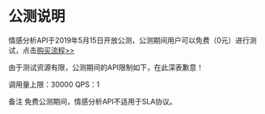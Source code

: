 # 公测说明

情感分析API于2019年5月15日开放公测，公测期间用户可以免费（0元）进行测试，点击[购买流程>>](../Pricing/Purchase-Process.md)

由于测试资源有限，公测期间的API限制如下，在此深表歉意！

调用量上限：30000
QPS：1

备注
免费公测期间，情感分析API不适用于SLA协议。
